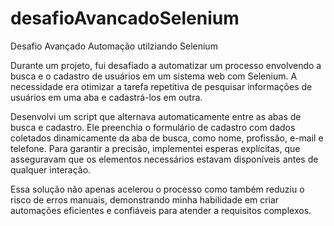 # desafioAvancadoSelenium
Desafio Avançado Automação utilziando Selenium

Durante um projeto, fui desafiado a automatizar um processo envolvendo a busca e o cadastro de usuários em um sistema web com Selenium. A necessidade era otimizar a tarefa repetitiva de pesquisar informações de usuários em uma aba e cadastrá-los em outra.

Desenvolvi um script que alternava automaticamente entre as abas de busca e cadastro. Ele preenchia o formulário de cadastro com dados coletados dinamicamente da aba de busca, como nome, profissão, e-mail e telefone. Para garantir a precisão, implementei esperas explícitas, que asseguravam que os elementos necessários estavam disponíveis antes de qualquer interação.

Essa solução não apenas acelerou o processo como também reduziu o risco de erros manuais, demonstrando minha habilidade em criar automações eficientes e confiáveis para atender a requisitos complexos.
